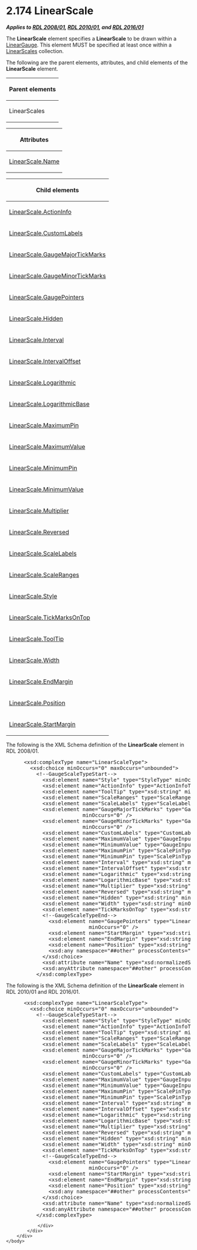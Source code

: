 <html dir="LTR" xmlns:mshelp="http://msdn.microsoft.com/mshelp" xmlns:ddue="http://ddue.schemas.microsoft.com/authoring/2003/5" xmlns:xlink="http://www.w3.org/1999/xlink" xmlns:tool="http://www.microsoft.com/tooltip">
    <head>
        <meta http-equiv="Content-Type" content="text/html; CHARSET=utf-8"></meta>
        <meta name="save" content="history"></meta>
        <title>2.174 LinearScale</title>
        <xml>
            <mshelp:toctitle title="2.174 LinearScale"></mshelp:toctitle>
            <mshelp:rltitle title="[MS-RDL]: LinearScale"></mshelp:rltitle>
            <mshelp:keyword index="A" term="744f8b40-7ad5-4652-94a1-76ae5df59389"></mshelp:keyword>
            <mshelp:attr name="DCSext.ContentType" value="open specification"></mshelp:attr>
            <mshelp:attr name="AssetID" value="744f8b40-7ad5-4652-94a1-76ae5df59389"></mshelp:attr>
            <mshelp:attr name="TopicType" value="kbRef"></mshelp:attr>
            <mshelp:attr name="DCSext.Title" value="[MS-RDL]: LinearScale" />
        </xml>
    </head>
    <body>
        <div id="header">
            <h1 class="heading">2.174 LinearScale</h1>
        </div>
        <div id="mainSection">
            <div id="mainBody">
                <div id="allHistory" class="saveHistory"></div>
                <div id="sectionSection0" class="section" name="collapseableSection">
                    

<p><b><i>Applies to </i></b><a href="1e855f94-4617-47e4-b89e-0856c6cb420f.htm"><b><i>RDL 2008/01</i></b></a><b><i>,
</i></b><a href="3428e690-a348-4ec7-8a6a-8efb42d2cdee.htm"><b><i>RDL 2010/01</i></b></a><b><i>,
and </i></b><a href="52ce3983-2bfc-4e72-9359-42aaf5fe4509.htm"><b><i>RDL 2016/01</i></b></a></p>

<p>The <b>LinearScale</b> element specifies a <b>LinearScale</b>
to be drawn within a <a href="021b569b-07ae-462a-ac62-d3ab51f183f5.htm">LinearGauge</a>.
This element MUST be specified at least once within a <a href="764e7510-7986-4d7c-97da-d2fc64c8d40e.htm">LinearScales</a> collection.</p>

<p>The following are the parent elements, attributes, and child
elements of the <b>LinearScale</b> element.</p>

<table>
 <thead>
  <tr>
   <th>
   <p>Parent elements</p>
   </th>
  </tr>
 </thead>
 <tr>
  <td>
  <p>LinearScales</p>
  </td>
 </tr>
</table>

<p> </p>

<table>
 <thead>
  <tr>
   <th>
   <p>Attributes</p>
   </th>
  </tr>
 </thead>
 <tr>
  <td>
  <p><a href="a8682ad3-58e8-4bde-8b5d-63a140828371.htm">LinearScale.Name</a></p>
  </td>
 </tr>
</table>

<p> </p>

<table>
 <thead>
  <tr>
   <th>
   <p>Child elements</p>
   </th>
  </tr>
 </thead>
 <tr>
  <td>
  <p><a href="12c9a600-2753-4b84-ab30-1412b37aef33.htm">LinearScale.ActionInfo</a></p>
  </td>
 </tr>
 <tr>
  <td>
  <p><a href="9b3f7783-eba5-4c1a-bce1-1d41803fb998.htm">LinearScale.CustomLabels</a></p>
  </td>
 </tr>
 <tr>
  <td>
  <p><a href="63843883-73db-4620-a274-cb279078e7eb.htm">LinearScale.GaugeMajorTickMarks</a></p>
  </td>
 </tr>
 <tr>
  <td>
  <p><a href="7159b45a-81a4-47d6-abf7-fe377c4eb585.htm">LinearScale.GaugeMinorTickMarks</a></p>
  </td>
 </tr>
 <tr>
  <td>
  <p><a href="964897ce-f33f-4984-9dba-370460b51213.htm">LinearScale.GaugePointers</a></p>
  </td>
 </tr>
 <tr>
  <td>
  <p><a href="a5c2035f-9292-4220-a88f-0ced0210c2d4.htm">LinearScale.Hidden</a></p>
  </td>
 </tr>
 <tr>
  <td>
  <p><a href="9ebb2a88-41fa-49ad-b0e0-2d31608fd50e.htm">LinearScale.Interval</a></p>
  </td>
 </tr>
 <tr>
  <td>
  <p><a href="695cb1e7-ab91-4561-ba41-a8e145cf76b5.htm">LinearScale.IntervalOffset</a></p>
  </td>
 </tr>
 <tr>
  <td>
  <p><a href="9080b76d-cee7-4ca2-ab6b-8c56d1041964.htm">LinearScale.Logarithmic</a></p>
  </td>
 </tr>
 <tr>
  <td>
  <p><a href="2704cf45-fbf8-4172-8345-c6f36d68300d.htm">LinearScale.LogarithmicBase</a></p>
  </td>
 </tr>
 <tr>
  <td>
  <p><a href="27402a6d-e319-44c1-903d-209a3fff6ecb.htm">LinearScale.MaximumPin</a></p>
  </td>
 </tr>
 <tr>
  <td>
  <p><a href="38b5bf49-e57f-4a2a-96b8-70d812cdc626.htm">LinearScale.MaximumValue</a></p>
  </td>
 </tr>
 <tr>
  <td>
  <p><a href="1148a0a2-3339-4474-8655-1242555e7bc1.htm">LinearScale.MinimumPin</a></p>
  </td>
 </tr>
 <tr>
  <td>
  <p><a href="5ae0798c-ca89-4043-ae60-eaf4a7051111.htm">LinearScale.MinimumValue</a></p>
  </td>
 </tr>
 <tr>
  <td>
  <p><a href="746d18b9-a681-4378-8bf2-5eae9adc6539.htm">LinearScale.Multiplier</a></p>
  </td>
 </tr>
 <tr>
  <td>
  <p><a href="c4572e42-5aca-4082-80da-a270d905a861.htm">LinearScale.Reversed</a></p>
  </td>
 </tr>
 <tr>
  <td>
  <p><a href="54e38caf-89db-4284-9092-206341874b6b.htm">LinearScale.ScaleLabels</a></p>
  </td>
 </tr>
 <tr>
  <td>
  <p><a href="172f214a-3849-4fa5-955e-378763ab9224.htm">LinearScale.ScaleRanges</a></p>
  </td>
 </tr>
 <tr>
  <td>
  <p><a href="a019478b-acd4-4e70-8a13-1520de8e13d0.htm">LinearScale.Style</a></p>
  </td>
 </tr>
 <tr>
  <td>
  <p><a href="91f2ed04-d531-4381-a97b-43583e68bb36.htm">LinearScale.TickMarksOnTop</a></p>
  </td>
 </tr>
 <tr>
  <td>
  <p><a href="82fae3da-5070-4fe3-8eee-192e46cc04c6.htm">LinearScale.ToolTip</a></p>
  </td>
 </tr>
 <tr>
  <td>
  <p><a href="86ae89f2-19ca-4842-b5d3-f30177eb14e8.htm">LinearScale.Width</a></p>
  </td>
 </tr>
 <tr>
  <td>
  <p><a href="db800e17-bba8-421f-aa45-0ac06c1d9ee3.htm">LinearScale.EndMargin</a></p>
  </td>
 </tr>
 <tr>
  <td>
  <p><a href="e2242cd0-2335-41a4-9ec4-f28fbb534a08.htm">LinearScale.Position</a></p>
  </td>
 </tr>
 <tr>
  <td>
  <p><a href="21aedbb3-0877-4d1f-aba5-f7032805830a.htm">LinearScale.StartMargin</a></p>
  </td>
 </tr>
</table>

<p>The following is the XML Schema definition of the <b>LinearScale</b>
element in RDL 2008/01.</p>

<dl>
<dd>
<div><pre> &lt;xsd:complexType name=&quot;LinearScaleType&quot;&gt;
   &lt;xsd:choice minOccurs=&quot;0&quot; maxOccurs=&quot;unbounded&quot;&gt;
     &lt;!--GaugeScaleTypeStart--&gt;
       &lt;xsd:element name=&quot;Style&quot; type=&quot;StyleType&quot; minOccurs=&quot;0&quot; /&gt;
       &lt;xsd:element name=&quot;ActionInfo&quot; type=&quot;ActionInfoType&quot; minOccurs=&quot;0&quot; /&gt;
       &lt;xsd:element name=&quot;ToolTip&quot; type=&quot;xsd:string&quot; minOccurs=&quot;0&quot; /&gt;
       &lt;xsd:element name=&quot;ScaleRanges&quot; type=&quot;ScaleRangesType&quot; minOccurs=&quot;0&quot; /&gt;
       &lt;xsd:element name=&quot;ScaleLabels&quot; type=&quot;ScaleLabelsType&quot; minOccurs=&quot;0&quot; /&gt;
       &lt;xsd:element name=&quot;GaugeMajorTickMarks&quot; type=&quot;GaugeTickMarksType&quot; 
                    minOccurs=&quot;0&quot; /&gt;
       &lt;xsd:element name=&quot;GaugeMinorTickMarks&quot; type=&quot;GaugeTickMarksType&quot; 
                    minOccurs=&quot;0&quot; /&gt;
       &lt;xsd:element name=&quot;CustomLabels&quot; type=&quot;CustomLabelsType&quot; minOccurs=&quot;0&quot; /&gt;
       &lt;xsd:element name=&quot;MaximumValue&quot; type=&quot;GaugeInputValueType&quot; minOccurs=&quot;0&quot; /&gt;
       &lt;xsd:element name=&quot;MinimumValue&quot; type=&quot;GaugeInputValueType&quot; minOccurs=&quot;0&quot; /&gt;
       &lt;xsd:element name=&quot;MaximumPin&quot; type=&quot;ScalePinType&quot; minOccurs=&quot;0&quot; /&gt;
       &lt;xsd:element name=&quot;MinimumPin&quot; type=&quot;ScalePinType&quot; minOccurs=&quot;0&quot; /&gt;
       &lt;xsd:element name=&quot;Interval&quot; type=&quot;xsd:string&quot; minOccurs=&quot;0&quot; /&gt;
       &lt;xsd:element name=&quot;IntervalOffset&quot; type=&quot;xsd:string&quot; minOccurs=&quot;0&quot; /&gt;
       &lt;xsd:element name=&quot;Logarithmic&quot; type=&quot;xsd:string&quot; minOccurs=&quot;0&quot; /&gt;
       &lt;xsd:element name=&quot;LogarithmicBase&quot; type=&quot;xsd:string&quot; minOccurs=&quot;0&quot; /&gt;
       &lt;xsd:element name=&quot;Multiplier&quot; type=&quot;xsd:string&quot; minOccurs=&quot;0&quot; /&gt;
       &lt;xsd:element name=&quot;Reversed&quot; type=&quot;xsd:string&quot; minOccurs=&quot;0&quot; /&gt;
       &lt;xsd:element name=&quot;Hidden&quot; type=&quot;xsd:string&quot; minOccurs=&quot;0&quot; /&gt;
       &lt;xsd:element name=&quot;Width&quot; type=&quot;xsd:string&quot; minOccurs=&quot;0&quot; /&gt;
       &lt;xsd:element name=&quot;TickMarksOnTop&quot; type=&quot;xsd:string&quot; minOccurs=&quot;0&quot; /&gt;
       &lt;!--GaugeScaleTypeEnd--&gt;
         &lt;xsd:element name=&quot;GaugePointers&quot; type=&quot;LinearPointersType&quot; 
                      minOccurs=&quot;0&quot; /&gt;
         &lt;xsd:element name=&quot;StartMargin&quot; type=&quot;xsd:string&quot; minOccurs=&quot;0&quot; /&gt;
         &lt;xsd:element name=&quot;EndMargin&quot; type=&quot;xsd:string&quot; minOccurs=&quot;0&quot; /&gt;
         &lt;xsd:element name=&quot;Position&quot; type=&quot;xsd:string&quot; minOccurs=&quot;0&quot; /&gt;
         &lt;xsd:any namespace=&quot;##other&quot; processContents=&quot;skip&quot; /&gt;
       &lt;/xsd:choice&gt;
       &lt;xsd:attribute name=&quot;Name&quot; type=&quot;xsd:normalizedString&quot; use=&quot;required&quot; /&gt;
       &lt;xsd:anyAttribute namespace=&quot;##other&quot; processContents=&quot;skip&quot; /&gt;
     &lt;/xsd:complexType&gt;
</pre></div>
</dd></dl>

<p>The following is the XML Schema definition of the <b>LinearScale</b>
element in RDL 2010/01 and RDL 2016/01.</p>

<dl>
<dd>
<div><pre> &lt;xsd:complexType name=&quot;LinearScaleType&quot;&gt;
   &lt;xsd:choice minOccurs=&quot;0&quot; maxOccurs=&quot;unbounded&quot;&gt;
     &lt;!--GaugeScaleTypeStart--&gt;
       &lt;xsd:element name=&quot;Style&quot; type=&quot;StyleType&quot; minOccurs=&quot;0&quot; /&gt;
       &lt;xsd:element name=&quot;ActionInfo&quot; type=&quot;ActionInfoType&quot; minOccurs=&quot;0&quot; /&gt;
       &lt;xsd:element name=&quot;ToolTip&quot; type=&quot;xsd:string&quot; minOccurs=&quot;0&quot; /&gt;
       &lt;xsd:element name=&quot;ScaleRanges&quot; type=&quot;ScaleRangesType&quot; minOccurs=&quot;0&quot; /&gt;
       &lt;xsd:element name=&quot;ScaleLabels&quot; type=&quot;ScaleLabelsType&quot; minOccurs=&quot;0&quot; /&gt;
       &lt;xsd:element name=&quot;GaugeMajorTickMarks&quot; type=&quot;GaugeTickMarksType&quot; 
                    minOccurs=&quot;0&quot; /&gt;
       &lt;xsd:element name=&quot;GaugeMinorTickMarks&quot; type=&quot;GaugeTickMarksType&quot; 
                    minOccurs=&quot;0&quot; /&gt;
       &lt;xsd:element name=&quot;CustomLabels&quot; type=&quot;CustomLabelsType&quot; minOccurs=&quot;0&quot; /&gt;
       &lt;xsd:element name=&quot;MaximumValue&quot; type=&quot;GaugeInputValueType&quot; minOccurs=&quot;0&quot; /&gt;
       &lt;xsd:element name=&quot;MinimumValue&quot; type=&quot;GaugeInputValueType&quot; minOccurs=&quot;0&quot; /&gt;
       &lt;xsd:element name=&quot;MaximumPin&quot; type=&quot;ScalePinType&quot; minOccurs=&quot;0&quot; /&gt;
       &lt;xsd:element name=&quot;MinimumPin&quot; type=&quot;ScalePinType&quot; minOccurs=&quot;0&quot; /&gt;
       &lt;xsd:element name=&quot;Interval&quot; type=&quot;xsd:string&quot; minOccurs=&quot;0&quot; /&gt;
       &lt;xsd:element name=&quot;IntervalOffset&quot; type=&quot;xsd:string&quot; minOccurs=&quot;0&quot; /&gt;
       &lt;xsd:element name=&quot;Logarithmic&quot; type=&quot;xsd:string&quot; minOccurs=&quot;0&quot; /&gt;
       &lt;xsd:element name=&quot;LogarithmicBase&quot; type=&quot;xsd:string&quot; minOccurs=&quot;0&quot; /&gt;
       &lt;xsd:element name=&quot;Multiplier&quot; type=&quot;xsd:string&quot; minOccurs=&quot;0&quot; /&gt;
       &lt;xsd:element name=&quot;Reversed&quot; type=&quot;xsd:string&quot; minOccurs=&quot;0&quot; /&gt;
       &lt;xsd:element name=&quot;Hidden&quot; type=&quot;xsd:string&quot; minOccurs=&quot;0&quot; /&gt;
       &lt;xsd:element name=&quot;Width&quot; type=&quot;xsd:string&quot; minOccurs=&quot;0&quot; /&gt;
       &lt;xsd:element name=&quot;TickMarksOnTop&quot; type=&quot;xsd:string&quot; minOccurs=&quot;0&quot; /&gt;
       &lt;!--GaugeScaleTypeEnd--&gt;
         &lt;xsd:element name=&quot;GaugePointers&quot; type=&quot;LinearPointersType&quot; 
                      minOccurs=&quot;0&quot; /&gt;
         &lt;xsd:element name=&quot;StartMargin&quot; type=&quot;xsd:string&quot; minOccurs=&quot;0&quot; /&gt;
         &lt;xsd:element name=&quot;EndMargin&quot; type=&quot;xsd:string&quot; minOccurs=&quot;0&quot; /&gt;
         &lt;xsd:element name=&quot;Position&quot; type=&quot;xsd:string&quot; minOccurs=&quot;0&quot; /&gt;
         &lt;xsd:any namespace=&quot;##other&quot; processContents=&quot;lax&quot; /&gt;
       &lt;/xsd:choice&gt;
       &lt;xsd:attribute name=&quot;Name&quot; type=&quot;xsd:normalizedString&quot; use=&quot;required&quot; /&gt;
       &lt;xsd:anyAttribute namespace=&quot;##other&quot; processContents=&quot;lax&quot; /&gt;
     &lt;/xsd:complexType&gt;
</pre></div>
</dd></dl>


                </div>
            </div>
        </div>
    </body>
</html>